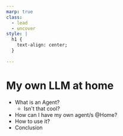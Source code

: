 ```yaml
---
marp: true
class: 
  - lead
  - uncover 
style: |
  h1 {
    text-align: center;
  }
  
---
```


# My own LLM at home

- What is an Agent?
  - Isn't that cool?
- How can I have my own agent/s @Home?
- How to use it?
- Conclusion
